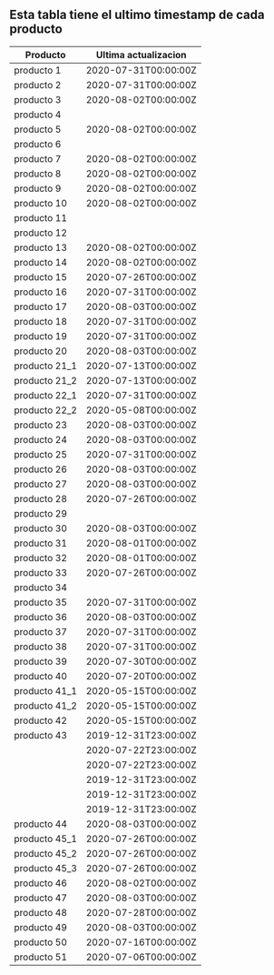 ## Esta tabla tiene el ultimo timestamp de cada producto
|Producto|Ultima actualizacion |
|------ |------ |
|producto 1|2020-07-31T00:00:00Z|
|producto 2|2020-07-31T00:00:00Z|
|producto 3|2020-08-02T00:00:00Z|
|producto 4|
|producto 5|2020-08-02T00:00:00Z|
|producto 6|
|producto 7|2020-08-02T00:00:00Z|
|producto 8|2020-08-02T00:00:00Z|
|producto 9|2020-08-02T00:00:00Z|
|producto 10|2020-08-02T00:00:00Z|
|producto 11|
|producto 12|
|producto 13|2020-08-02T00:00:00Z|
|producto 14|2020-08-02T00:00:00Z|
|producto 15|2020-07-26T00:00:00Z|
|producto 16|2020-07-31T00:00:00Z|
|producto 17|2020-08-03T00:00:00Z|
|producto 18|2020-07-31T00:00:00Z|
|producto 19|2020-07-31T00:00:00Z|
|producto 20|2020-08-03T00:00:00Z|
|producto 21_1|2020-07-13T00:00:00Z|
|producto 21_2|2020-07-13T00:00:00Z|
|producto 22_1|2020-07-31T00:00:00Z|
|producto 22_2|2020-05-08T00:00:00Z|
|producto 23|2020-08-03T00:00:00Z|
|producto 24|2020-08-03T00:00:00Z|
|producto 25|2020-07-31T00:00:00Z|
|producto 26|2020-08-03T00:00:00Z|
|producto 27|2020-08-03T00:00:00Z|
|producto 28|2020-07-26T00:00:00Z|
|producto 29|
|producto 30|2020-08-03T00:00:00Z|
|producto 31|2020-08-01T00:00:00Z|
|producto 32|2020-08-01T00:00:00Z|
|producto 33|2020-07-26T00:00:00Z|
|producto 34|
|producto 35|2020-07-31T00:00:00Z|
|producto 36|2020-08-03T00:00:00Z|
|producto 37|2020-07-31T00:00:00Z|
|producto 38|2020-07-31T00:00:00Z|
|producto 39|2020-07-30T00:00:00Z|
|producto 40|2020-07-20T00:00:00Z|
|producto 41_1|2020-05-15T00:00:00Z|
|producto 41_2|2020-05-15T00:00:00Z|
|producto 42|2020-05-15T00:00:00Z|
|producto 43|2019-12-31T23:00:00Z|
| |2020-07-22T23:00:00Z|
| |2020-07-22T23:00:00Z|
| |2019-12-31T23:00:00Z|
| |2019-12-31T23:00:00Z|
| |2019-12-31T23:00:00Z|
|producto 44|2020-08-03T00:00:00Z|
|producto 45_1|2020-07-26T00:00:00Z|
|producto 45_2|2020-07-26T00:00:00Z|
|producto 45_3|2020-07-26T00:00:00Z|
|producto 46|2020-08-02T00:00:00Z|
|producto 47|2020-08-03T00:00:00Z|
|producto 48|2020-07-28T00:00:00Z|
|producto 49|2020-08-03T00:00:00Z|
|producto 50|2020-07-16T00:00:00Z|
|producto 51|2020-07-06T00:00:00Z|
